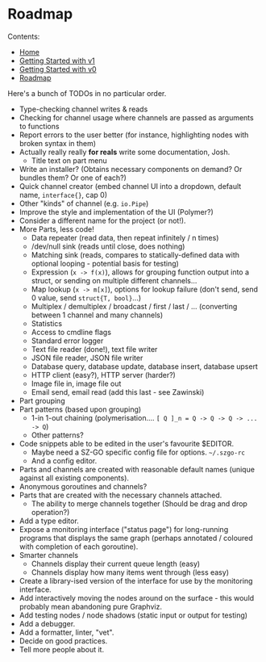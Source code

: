 # Roadmap

Contents:

* [Home](index.md)
* [Getting Started with v1](getting-started-v1.md)
* [Getting Started with v0](getting-started-v0.md)
* [Roadmap](roadmap.md)

Here's a bunch of TODOs in no particular order.

* Type-checking channel writes & reads
* Checking for channel usage where channels are passed as arguments to functions
* Report errors to the user better (for instance, highlighting nodes with broken syntax in them)
* Actually really really **for reals** write some documentation, Josh.
    * Title text on part menu
* Write an installer? (Obtains necessary components on demand? Or bundles them? Or one of each?)
* Quick channel creator (embed channel UI into a dropdown, default name, `interface{}`, cap 0)
* Other "kinds" of channel (e.g. `io.Pipe`)
* Improve the style and implementation of the UI (Polymer?)
* Consider a different name for the project (or not!).
* More Parts, less code!
    * Data repeater (read data, then repeat infinitely / n times)
    * /dev/null sink (reads until close, does nothing)
    * Matching sink (reads, compares to statically-defined data with optional looping - potential basis for testing)
    * Expression (`x -> f(x)`), allows for grouping function output into a struct, or sending on multiple different channels...
    * Map lookup (`x -> m[x]`), options for lookup failure (don't send, send 0 value, send `struct{T, bool}`...)
    * Multiplex / demultiplex / broadcast / first / last / ... (converting between 1 channel and many channels)
    * Statistics
    * Access to cmdline flags
    * Standard error logger
    * Text file reader (done!), text file writer
    * JSON file reader, JSON file writer
    * Database query, database update, database insert, database upsert
    * HTTP client (easy?), HTTP server (harder?)
    * Image file in, image file out
    * Email send, email read (add this last - see Zawinski)
* Part grouping
* Part patterns (based upon grouping)
    * 1-in 1-out chaining (polymerisation.... `[ Q ]_n = Q -> Q -> Q -> ... -> Q`)
    * Other patterns?
* Code snippets able to be edited in the user's favourite $EDITOR.
    * Maybe need a SZ-GO specific config file for options. `~/.szgo-rc`
    * And a config editor.
* Parts and channels are created with reasonable default names (unique against all existing components).
* Anonymous goroutines and channels?
* Parts that are created with the necessary channels attached.
    * The ability to merge channels together (Should be drag and drop operation?)
* Add a type editor. 
* Expose a monitoring interface ("status page") for long-running programs that displays the same graph (perhaps annotated / coloured with completion of each goroutine).
* Smarter channels
    * Channels display their current queue length (easy)
    * Channels display how many items went through (less easy)
* Create a library-ised version of the interface for use by the monitoring interface.
* Add interactively moving the nodes around on the surface - this would probably mean abandoning pure Graphviz.
* Add testing nodes / node shadows (static input or output for testing)
* Add a debugger.
* Add a formatter, linter, "vet".
* Decide on good practices.
* Tell more people about it.

